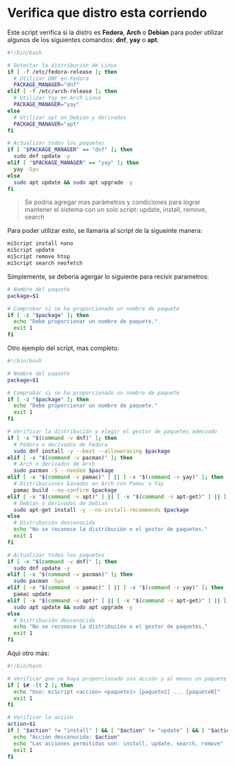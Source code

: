 # Verifica que distro esta corriendo

Este script verifica si la distro es **Fedora**, **Arch** o **Debian** para poder utilizar algunos de los siguientes comandos: **dnf**, **yay** o **apt**.

```sh
#!/bin/bash

# Detectar la distribución de Linux
if [ -f /etc/fedora-release ]; then
  # Utilizar DNF en Fedora
  PACKAGE_MANAGER="dnf"
elif [ -f /etc/arch-release ]; then
  # Utilizar Yay en Arch Linux
  PACKAGE_MANAGER="yay"
else
  # Utilizar apt en Debian y derivados
  PACKAGE_MANAGER="apt"
fi

# Actualizar todos los paquetes
if [ "$PACKAGE_MANAGER" == "dnf" ]; then
  sudo dnf update -y
elif [ "$PACKAGE_MANAGER" == "yay" ]; then
  yay -Syu
else
  sudo apt update && sudo apt upgrade -y
fi
```

> Se podria agregar mas parámetros y condiciones para lograr mantener el sistema con un solo script:
> update, install, remove, search

Para poder utilizar esto, se llamaria al script de la sigueinte manera:

```bash
miScript install nano
miScript update
miScript remove htop
miScript search neofetch
```

Simplemente, se deberia agergar lo siguiente para recivir parametros:

```sh
# Nombre del paquete
package=$1

# Comprobar si se ha proporcionado un nombre de paquete
if [ -z "$package" ]; then
  echo "Debe proporcionar un nombre de paquete."
  exit 1
fi
```

Otro ejemplo del script, mas completo:

```sh
#!/bin/bash

# Nombre del paquete
package=$1

# Comprobar si se ha proporcionado un nombre de paquete
if [ -z "$package" ]; then
  echo "Debe proporcionar un nombre de paquete."
  exit 1
fi

# Verificar la distribución y elegir el gestor de paquetes adecuado
if [ -x "$(command -v dnf)" ]; then
  # Fedora o derivados de Fedora
  sudo dnf install -y --best --allowerasing $package
elif [ -x "$(command -v pacman)" ]; then
  # Arch o derivados de Arch
  sudo pacman -S --needed $package
elif [ -x "$(command -v pamac)" ] || [ -x "$(command -v yay)" ]; then
  # Distribuciones basadas en Arch con Pamac o Yay
  pamac build --no-confirm $package
elif [ -x "$(command -v apt)" ] || [ -x "$(command -v apt-get)" ] || [ -x "$(command -v aptitude)" ]; then
  # Debian o derivados de Debian
  sudo apt-get install -y --no-install-recommends $package
else
  # Distribución desconocida
  echo "No se reconoce la distribución o el gestor de paquetes."
  exit 1
fi

# Actualizar todos los paquetes
if [ -x "$(command -v dnf)" ]; then
  sudo dnf update -y
elif [ -x "$(command -v pacman)" ]; then
  sudo pacman -Syu
elif [ -x "$(command -v pamac)" ] || [ -x "$(command -v yay)" ]; then
  pamac update
elif [ -x "$(command -v apt)" ] || [ -x "$(command -v apt-get)" ] || [ -x "$(command -v aptitude)" ]; then
  sudo apt update && sudo apt upgrade -y
else
  # Distribución desconocida
  echo "No se reconoce la distribución o el gestor de paquetes."
  exit 1
fi
```

Aqui otro más:

```sh
#!/bin/bash

# Verificar que se haya proporcionado una acción y al menos un paquete
if [ $# -lt 2 ]; then
  echo "Uso: miScript <accion> <paquete1> [paquete2] ... [paqueteN]"
  exit 1
fi

# Verificar la acción
action=$1
if [ "$action" != "install" ] && [ "$action" != "update" ] && [ "$action" != "search" ] && [ "$action" != "remove" ]; then
  echo "Acción desconocida: $action"
  echo "Las acciones permitidas son: install, update, search, remove"
  exit 1
fi
```
